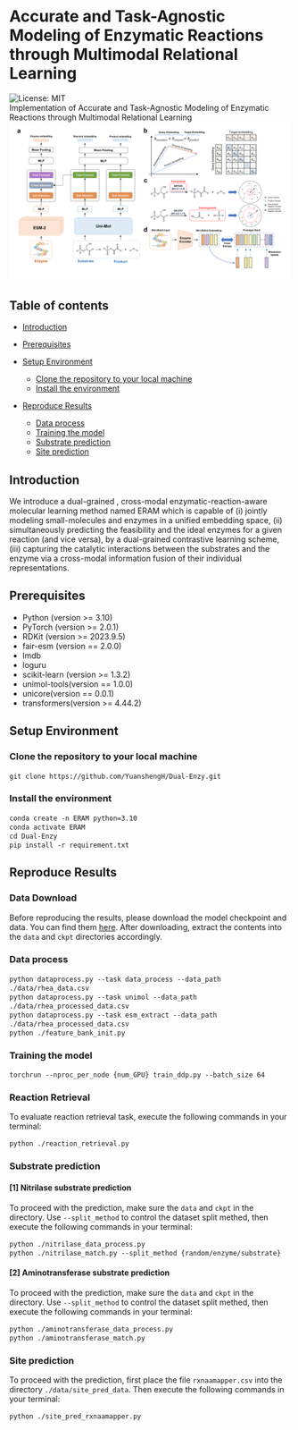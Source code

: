 # Accurate and Task-Agnostic Modeling of Enzymatic Reactions through Multimodal Relational Learning
![License: MIT](https://img.shields.io/badge/License-MIT-yellow.svg) <br>
Implementation of Accurate and Task-Agnostic Modeling of Enzymatic Reactions through Multimodal Relational Learning<br>
![model_overview](./figure/model_overview.png)


## Table of contents

- [Introduction](#introduction)
- [Prerequisites](#prerequisites)
- [Setup Environment](#setup-environment)
  - [Clone the repository to your local machine](#clone-the-repository-to-your-local-machine)
  - [Install the environment](#install-the-environment)

- [Reproduce Results](#reproduce-results)

  - [Data process](#data-process)
  - [Training the model](#training-the-model)
  - [Substrate prediction](#substrate-prediction)
  - [Site prediction](#site-prediction)


## Introduction

We introduce a dual-grained , cross-modal enzymatic-reaction-aware molecular learning method named ERAM which is capable of  (i) jointly modeling small-molecules and enzymes in a unified embedding space, (ii) simultaneously predicting the feasibility and the ideal enzymes for a given reaction (and vice versa), by a dual-grained contrastive learning scheme, (iii) capturing the catalytic interactions between the substrates and the enzyme via a cross-modal information fusion of their individual representations.

## Prerequisites
* Python (version >= 3.10) 
* PyTorch (version >= 2.0.1) 
* RDKit (version >= 2023.9.5)
* fair-esm (version == 2.0.0)
* lmdb 
* loguru 
* scikit-learn (version >= 1.3.2)
* unimol-tools(version == 1.0.0)
* unicore(version == 0.0.1)
* transformers(version >= 4.44.2)

## Setup Environment

### Clone the repository to your local machine

```
git clone https://github.com/YuanshengH/Dual-Enzy.git
```

### Install the environment

```
conda create -n ERAM python=3.10
conda activate ERAM
cd Dual-Enzy
pip install -r requirement.txt
```

## Reproduce Results

### Data Download
Before reproducing the results, please download the model checkpoint and data. You can find them [here](https://drive.google.com/file/d/1o-i4cl2u5j6cL5RDbutAeoQTuZxpD6ND/view?usp=sharing "download").  After downloading, extract the contents into the `data` and `ckpt` directories accordingly.

### Data process

```
python dataprocess.py --task data_process --data_path ./data/rhea_data.csv
python dataprocess.py --task unimol --data_path ./data/rhea_processed_data.csv
python dataprocess.py --task esm_extract --data_path ./data/rhea_processed_data.csv
python ./feature_bank_init.py
```

### Training the model
```
torchrun --nproc_per_node {num_GPU} train_ddp.py --batch_size 64
``` 

### Reaction Retrieval
To evaluate reaction retrieval task, execute the following commands in your terminal:
```
python ./reaction_retrieval.py
```

### Substrate prediction
#### [1] Nitrilase substrate prediction
To proceed with the prediction, make sure the `data` and `ckpt` in the directory. Use `--split_method` to control the dataset split methed, then execute the following commands in your terminal:
```
python ./nitrilase_data_process.py
python ./nitrilase_match.py --split_method {random/enzyme/substrate}
```

#### [2] Aminotransferase substrate prediction
To proceed with the prediction, make sure the `data` and `ckpt` in the directory. Use `--split_method` to control the dataset split methed, then execute the following commands in your terminal:
```
python ./aminotransferase_data_process.py
python ./aminotransferase_match.py
```

### Site prediction
To proceed with the prediction, first place the file `rxnaamapper.csv` into the directory `./data/site_pred_data`. Then execute the following commands in your terminal:
```
python ./site_pred_rxnaamapper.py
```